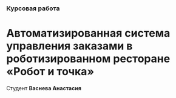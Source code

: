 ### Курсовая работа
# Автоматизированная система управления заказами в роботизированном ресторане «Робот и точка»
Студент **Васнева Анастасия**
